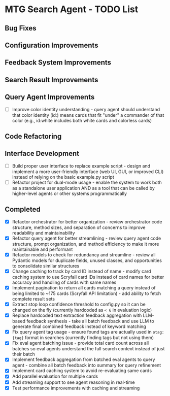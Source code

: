 # MTG Search Agent - TODO List

## Bug Fixes

## Configuration Improvements

## Feedback System Improvements

## Search Result Improvements

## Query Agent Improvements
- [ ] Improve color identity understanding - query agent should understand that color identity (id:) means cards that fit "under" a commander of that color (e.g., id:white includes both white cards and colorless cards)

## Code Refactoring

## Interface Development
- [ ] Build proper user interface to replace example script - design and implement a more user-friendly interface (web UI, GUI, or improved CLI) instead of relying on the basic example.py script
- [ ] Refactor project for dual-mode usage - enable the system to work both as a standalone user application AND as a tool that can be called by higher-level agents or other systems programmatically

## Completed
- [X] Refactor orchestrator for better organization - review orchestrator code structure, method sizes, and separation of concerns to improve readability and maintainability
- [X] Refactor query agent for better streamlining - review query agent code structure, prompt organization, and method efficiency to make it more maintainable and performant
- [X] Refactor models to check for redundancy and streamline - review all Pydantic models for duplicate fields, unused classes, and opportunities to consolidate similar structures
- [X] Change caching to track by card ID instead of name - modify card caching system to use Scryfall card IDs instead of card names for better accuracy and handling of cards with same names
- [X] Implement pagination to return all cards matching a query instead of being limited to ~175 cards (Scryfall API limitation) - add ability to fetch complete result sets
- [X] Extract stop loop confidence threshold to config.py so it can be changed on the fly (currently hardcoded as `< 6` in evaluation logic)
- [X] Replace hardcoded text extraction feedback aggregation with LLM-based feedback synthesis - take all batch feedback and use LLM to generate final combined feedback instead of keyword matching
- [X] Fix query agent tag usage - ensure found tags are actually used in `otag:{tag}` format in searches (currently finding tags but not using them)
- [X] Fix eval agent batching issue - provide total card count across all batches so eval agents understand the full search context instead of just their batch
- [X] Implement feedback aggregation from batched eval agents to query agent - combine all batch feedback into summary for query refinement
- [X] Implement card caching system to avoid re-evaluating same cards
- [X] Add parallel evaluation for multiple cards
- [X] Add streaming support to see agent reasoning in real-time
- [X] Test performance improvements with caching and streaming